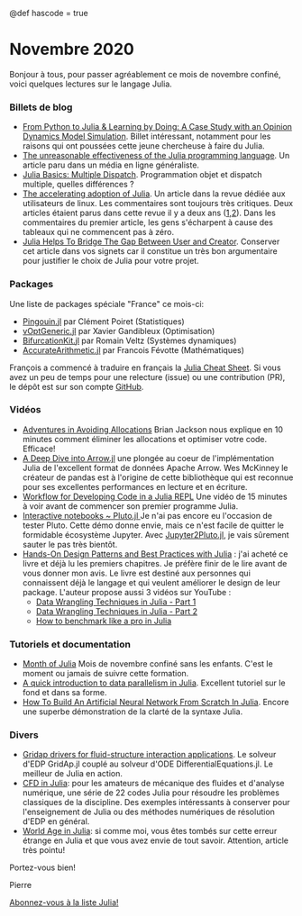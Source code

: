 @def hascode = true

# Novembre 2020

Bonjour à tous, pour passer agréablement ce mois de novembre confiné, voici quelques lectures sur le langage Julia. 

### Billets de blog

- [From Python to Julia & Learning by Doing: A Case Study with an Opinion Dynamics Model Simulation](https://unchitta.com/blog/2020/10/deffuant-weisbuch-julia/). Billet intéressant, notamment pour les raisons qui ont poussées cette jeune chercheuse à faire du Julia. 
- [The unreasonable effectiveness of the Julia programming language](https://arstechnica.com/science/2020/10/the-unreasonable-effectiveness-of-the-julia-programming-language/). Un article paru dans un média en ligne généraliste.
- [Julia Basics: Multiple Dispatch](https://opensourc.es/blog/basics-multiple-dispatch/). Programmation objet et dispatch multiple, quelles différences ?
- [The accelerating adoption of Julia](https://lwn.net/Articles/834571/). Un article dans la revue dédiée aux utilisateurs de linux. Les commentaires sont toujours très critiques. Deux articles étaient parus dans cette revue il y a deux ans ([1](https://lwn.net/Articles/763626/),[2](https://lwn.net/Articles/764001/)). Dans les commentaires du premier article, les gens s'écharpent à cause des tableaux qui ne commencent pas à zéro.
- [Julia Helps To Bridge The Gap Between User and Creator](https://jkrumbiegel.github.io/pages/2020-10-23-julia-bridge/). Conserver cet article dans vos signets car il constitue un très bon argumentaire pour justifier le choix de Julia pour votre projet.

### Packages

Une liste de packages spéciale "France" ce mois-ci:

 - [Pingouin.jl](https://github.com/clementpoiret/Pingouin.jl) par Clément Poiret (Statistiques)
 - [vOptGeneric.jl](https://github.com/vOptSolver/vOptGeneric.jl) par Xavier Gandibleux (Optimisation)
 - [BifurcationKit.jl](https://github.com/rveltz/BifurcationKit.jl) par Romain Veltz (Systèmes dynamiques)
 - [AccurateArithmetic.jl](https://github.com/JuliaMath/AccurateArithmetic.jl) par Francois Févotte (Mathématiques) 

François a commencé à traduire en français la [Julia Cheat Sheet](https://ffevotte.github.io/Julia-Cheat-Sheet/fr/). Si vous avez un peu de temps pour une relecture (issue) ou une contribution (PR), le dépôt est sur son compte [GitHub](https://github.com/ffevotte/Julia-Cheat-Sheet).

### Vidéos

- [Adventures in Avoiding Allocations](https://youtu.be/o8qTJGcPWkE) Brian Jackson nous explique en 10 minutes comment éliminer les allocations et optimiser votre code. Efficace!
- [A Deep Dive into Arrow.jl](https://youtu.be/EXMRIBjxWFo) une plongée au coeur de l'implémentation Julia de l'excellent format de données Apache Arrow. Wes McKinney le créateur de pandas est à l'origine de cette bibliothèque qui est reconnue pour ses excellentes performances en lecture et en écriture.
- [Workflow for Developing Code in a Julia REPL](https://youtu.be/CRiD12Y75wM) Une vidéo de 15 minutes à voir avant de commencer son premier programme Julia.
- [Interactive notebooks ~ Pluto.jl ](https://youtu.be/IAF8DjrQSSk) Je n'ai pas encore eu l'occasion de tester Pluto. Cette démo donne envie, mais ce n'est facile de quitter le formidable écosystème Jupyter. Avec [Jupyter2Pluto.jl](https://github.com/vdayanand/Jupyter2Pluto.jl), je vais sûrement sauter le pas très bientôt.
- [Hands-On Design Patterns and Best Practices with Julia](https://www.packtpub.com/product/hands-on-design-patterns-and-best-practices-with-julia/9781838648817) : j'ai acheté ce livre et déjà lu les premiers chapitres. Je préfère finir de le lire avant de vous donner mon avis.  Le livre est destiné aux personnes qui connaissent déjà le langage et qui veulent améliorer le design de leur package.  L'auteur propose aussi 3 vidéos sur YouTube :
	* [Data Wrangling Techniques in Julia - Part 1](https://youtu.be/txme9o0EdLk)
	* [Data Wrangling Techniques in Julia - Part 2](https://youtu.be/NbqQZq42gLc)
	* [How to benchmark like a pro in Julia](https://youtu.be/9C7MAAsMMBc)

### Tutoriels et documentation

- [Month of Julia](https://github.com/DataWookie/MonthOfJulia) Mois de novembre confiné sans les enfants. C'est le moment ou jamais de suivre cette formation.
- [A quick introduction to data parallelism in Julia](https://juliafolds.github.io/data-parallelism/tutorials/quick-introduction/). Excellent tutoriel sur le fond et dans sa forme.
- [How To Build An Artificial Neural Network From Scratch In Julia](https://towardsdatascience.com/how-to-build-an-artificial-neural-network-from-scratch-in-julia-c839219b3ef8). Encore une superbe démonstration de la clarté de la syntaxe Julia.

### Divers

- [Gridap drivers for fluid-structure interaction applications](https://github.com/gridapapps/GridapFSI.jl). Le solveur d'EDP GridAp.jl couplé au solveur d'ODE  DifferentialEquations.jl. Le meilleur de Julia en action.
- [CFD in Julia](https://github.com/surajp92/CFD_Julia): pour les amateurs de mécanique des fluides  et d'analyse numérique, une série de 22 codes Julia pour résoudre les problèmes classiques de la discipline. Des exemples intéressants à conserver pour l'enseignement de Julia ou des méthodes numériques de résolution d'EDP en général.
- [World Age in Julia](http://janvitek.org/pubs/oopsla20-j.pdf): si comme moi, vous êtes tombés sur cette erreur étrange en Julia et que vous avez envie de tout savoir. Attention, article très pointu!

Portez-vous bien!

Pierre

[Abonnez-vous à la liste Julia!](https://listes.services.cnrs.fr/wws/info/julia)
